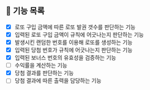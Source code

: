 ## 🚀 기능 목록
- [x] 로또 구입 금액에 따른 로또 발권 갯수를 판단하는 기능
- [x] 입력된 로또 구입 금액이 규칙에 어긋나는지 판단하는 기능
- [x] 발생시킨 랜덤한 번호를 이용해 로또를 생성하는 기능
- [x] 입력된 당첨 번호가 규칙에 어긋나는지 판단하는 기능
- [x] 입력된 보너스 번호의 유효성을 검증하는 기능
- [ ] 수익률을 계산하는 기능
- [x] 당첨 결과를 판단하는 기능
- [ ] 당첨 결과에 따른 출력을 담당하는 기능
